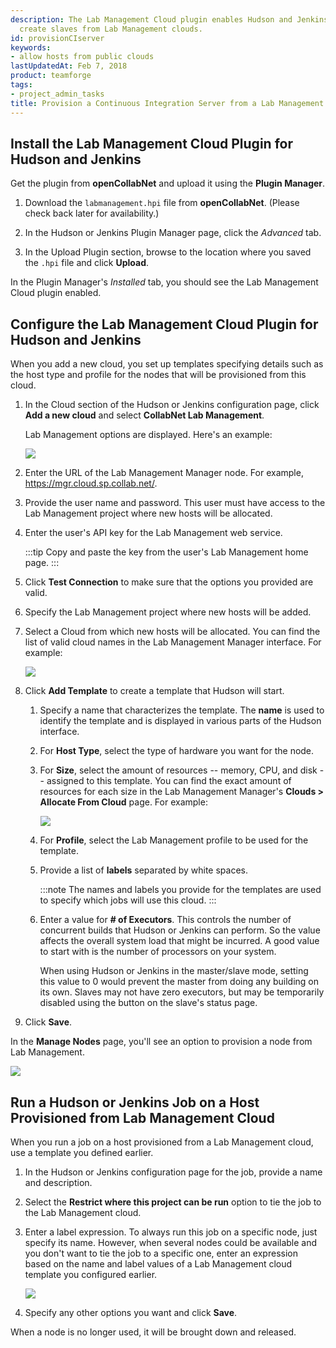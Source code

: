 ```yaml
---
description: The Lab Management Cloud plugin enables Hudson and Jenkins to automatically
  create slaves from Lab Management clouds.
id: provisionCIserver
keywords:
- allow hosts from public clouds
lastUpdatedAt: Feb 7, 2018
product: teamforge
tags:
- project_admin_tasks
title: Provision a Continuous Integration Server from a Lab Management Cloud
---
```



## Install the Lab Management Cloud Plugin for Hudson and Jenkins

Get the plugin from **openCollabNet** and upload it using the **Plugin Manager**.

 1. Download the `labmanagement.hpi` file from **openCollabNet**. (Please check back later for availability.)

 2. In the Hudson or Jenkins Plugin Manager page, click the _Advanced_ tab.

 3. In the Upload Plugin section, browse to the location where you saved the `.hpi` file and click **Upload**.


In the Plugin Manager's _Installed_ tab, you should see the Lab Management Cloud plugin enabled.


## Configure the Lab Management Cloud Plugin for Hudson and Jenkins

When you add a new cloud, you set up templates specifying details such as the host type and profile for the nodes that will be provisioned from this cloud.

 1. In the Cloud section of the Hudson or Jenkins configuration page, click **Add a new cloud** and select **CollabNet Lab Management**.

    Lab Management options are displayed. Here's an example:

    ![](/docs/assets/images/lm_configurehudsonplugin.png)

 2. Enter the URL of the Lab Management Manager node. For example, https://mgr.cloud.sp.collab.net/.

 3. Provide the user name and password. This user must have access to the Lab Management project where new hosts will be allocated.

 4. Enter the user's API key for the Lab Management web service.

    :::tip
    Copy and paste the key from the user's Lab Management home page.
    :::

 5. Click **Test Connection** to make sure that the options you provided are valid.

 6. Specify the Lab Management project where new hosts will be added.

 7. Select a Cloud from which new hosts will be allocated. You can find the list of valid cloud names in the Lab Management Manager interface. For example:

    ![](/docs/assets/images/lm_cloudlist.png)

 8. Click **Add Template** to create a template that Hudson will start.

    1. Specify a name that characterizes the template. The **name** is used to identify the template and is displayed in various parts of the Hudson interface.

    2. For **Host Type**, select the type of hardware you want for the node.

    3. For **Size**, select the amount of resources -- memory, CPU, and disk -- assigned to this template. You can find the exact amount of resources for each size in the Lab Management Manager's **Clouds > Allocate From Cloud** page. For example:

       ![](/docs/assets/images/lm_cloudallocate.png)

    4. For **Profile**, select the Lab Management profile to be used for the template.

    5. Provide a list of **labels** separated by white spaces.

       :::note
       The names and labels you provide for the templates are used to specify which jobs will use this cloud.
       :::

    6. Enter a value for **# of Executors**. This controls the number of concurrent builds that Hudson or Jenkins can perform. So the value affects the overall system load that might be incurred. A good value to start with is the number of processors on your system.

       When using Hudson or Jenkins in the master/slave mode, setting this value to 0 would prevent the master from doing any building on its own. Slaves may not have zero executors, but may be temporarily disabled using the button on the slave's status page.

 9. Click **Save**.

In the **Manage Nodes** page, you'll see an option to provision a node from Lab Management.

 ![](/docs/assets/images/lm_configurehudsonplugin1.png)

## Run a Hudson or Jenkins Job on a Host Provisioned from Lab Management Cloud

When you run a job on a host provisioned from a Lab Management cloud, use a template you defined earlier.

 1. In the Hudson or Jenkins configuration page for the job, provide a name and description.

 2. Select the **Restrict where this project can be run** option to tie the job to the Lab Management cloud.

 3. Enter a label expression. To always run this job on a specific node, just specify its name. However, when several nodes could be available and you don't want to tie the job to a specific one, enter an expression based on the name and label values of a Lab Management cloud template you configured earlier.

    ![](/docs/assets/images/lm_configurejob1.png)

 4. Specify any other options you want and click **Save**.

 When a node is no longer used, it will be brought down and released.
